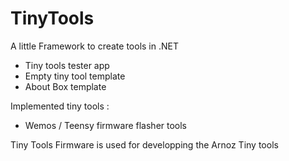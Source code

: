 # TinyTools
A little Framework to create tools in .NET

- Tiny tools tester app
- Empty tiny tool template
- About Box template

Implemented tiny tools : 
- Wemos / Teensy firmware flasher tools

Tiny Tools Firmware is used for developping the Arnoz Tiny tools

